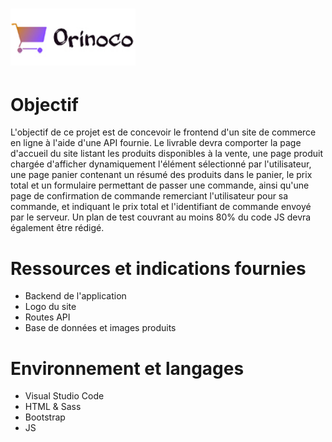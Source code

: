 <h1><img width="200px" alt="orinoco" src="https://raw.githubusercontent.com/MaelTst/MaelTissot_5_24092021/main/frontend/img/logo/logo_orinoco.jpg" /></h1>

# Objectif
L'objectif de ce projet est de concevoir le frontend d'un site de commerce en ligne à l'aide d'une API fournie. Le livrable devra comporter la page d'accueil du site listant les produits disponibles à la vente, une page produit chargée d'afficher dynamiquement l'élément sélectionné par l'utilisateur, une page panier contenant un résumé des produits dans le panier, le prix total et un formulaire permettant de passer une commande, ainsi qu'une page de confirmation de commande remerciant l'utilisateur pour sa commande, et indiquant le prix total et l'identifiant de commande envoyé par le serveur. Un plan de test couvrant au moins 80% du code JS devra également être rédigé.

# Ressources et indications fournies
* Backend de l'application
* Logo du site
* Routes API
* Base de données et images produits


# Environnement et langages
* Visual Studio Code
* HTML & Sass
* Bootstrap
* JS